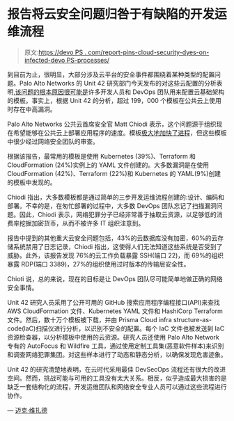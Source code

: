 # 报告将云安全问题归咎于有缺陷的开发运维流程

> 原文:[https://devo PS . com/report-pins-cloud-security-dyes-on-infected-devo PS-processes/](https://devops.com/report-pins-cloud-security-woes-on-flawed-devops-processes/)

到目前为止，很明显，大部分涉及云平台的安全事件都围绕着某种类型的配置问题。Palo Alto Networks 的 Unit 42 研究部门今天发布的对这些云配置的分析表明,[该问题的根本原因很可能是](https://www.prnewswire.com/news-releases/palo-alto-networks-report-finds-poor-security-hygiene-leads-to-escalating-cloud-vulnerabilities-300999159.html)许多开发人员和 DevOps 团队用来配置云基础架构的模板。事实上，根据 Unit 42 的分析，超过 199，000 个模板在公共云上使用时存在中高漏洞。

Palo Alto Networks 公共云首席安全官 Matt Chiodi 表示，这个问题源于组织现在希望能够在公共云上部署应用程序的速度。模板[极大地加快了进程](https://devops.com/implementing-devops-goes-beyond-technology/)，但这些模板中很少经过网络安全团队的审查。

根据该报告，最常用的模板是使用 Kubernetes (39%)、Terraform 和 CloudFormation (24%)实例上的 YAML 文件创建的。大多数漏洞是在使用 CloudFormation (42%)、Terraform (22%)和 Kubernetes 的 YAML(9%)创建的模板中发现的。

Chiodi 指出，大多数模板都是通过简单的三步开发运维流程创建的:设计、编码和部署。不幸的是，在匆忙部署的过程中，大多数 DevOps 团队忘记了扫描漏洞问题。因此，Chiodi 表示，网络犯罪分子已经非常善于抽取云资源，以足够低的消费率挖掘加密货币，从而不被许多 IT 组织注意到。

报告中提到的其他重大云安全问题包括，43%的云数据库没有加密，60%的云存储系统禁用了日志记录，Chiodi 指出，这使得人们无法知道这些系统是否受到了威胁。此外，该报告发现 76%的云工作负载暴露 SSH(端口 22)，而 69%的组织暴露 RDP(端口 3389)，27%的组织使用过时版本的传输层安全性。

Chioti 说，总的来说，现在的目标是让 DevOps 团队尽可能简单地做正确的网络安全事情。

Unit 42 研究人员采用了公开可用的 GitHub 搜索应用程序编程接口(API)来查找 AWS CloudFormation 文件、Kubernetes YAML 文件和 HashiCorp Terraform 文件。然后，数十万个模板被下载，并由 Prisma Cloud infra structure-as-code(IaC)扫描仪进行分析，以识别不安全的配置。每个 IaC 文件也被发送到 IaC 资源检查器，以分析模板中使用的云资源。研究人员还使用 Palo Alto Network 专有的 AutoFocus 和 Wildfire 工具，通过使用定制工具集(恶意软件样本)来识别和调查网络犯罪集团。对这些样本进行了动态和静态分析，以确保发现危害迹象。

Unit 42 的研究清楚地表明，在云时代采用最佳 DevSecOps 流程还有很大的改进空间。然而，挑战可能与可用的工具没有太大关系。相反，似乎造成最大损害的是缺乏一套结构化的流程，开发运维团队和网络安全专业人员可以通过这些流程进行协作。

— [迈克·维扎德](https://devops.com/author/mike-vizard/)